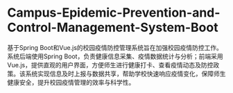 # Campus-Epidemic-Prevention-and-Control-Management-System-Boot
基于Spring Boot和Vue.js的校园疫情防控管理系统旨在加强校园疫情防控工作。系统后端使用Spring Boot，负责健康信息采集、疫情数据统计与分析；前端采用Vue.js，提供直观的用户界面，方便师生进行健康打卡、查看疫情动态及防控政策。该系统实现信息及时上报与数据共享，帮助学校快速响应疫情变化，保障师生健康安全，提升校园疫情管理的效率与科学性。
